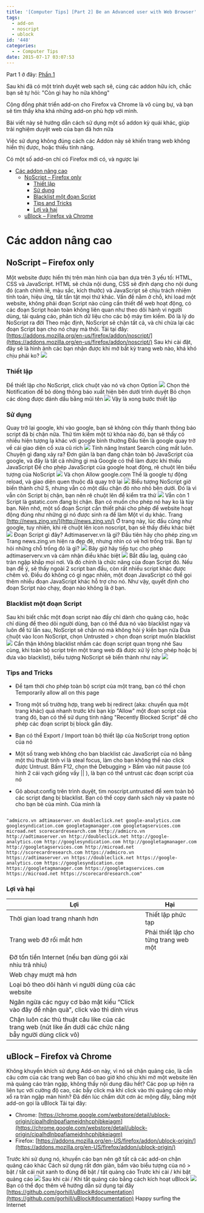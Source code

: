 ```yaml
---
title: '[Computer Tips] [Part 2] Be an Advanced user with Web Browser'
tags:
  - add-on
  - noscript
  - ublock
id: '448'
categories:
  - - Computer Tips
date: 2015-07-17 03:07:53
---
```


Part 1 ở đây: [Phần 1](https://cuoilennaocacban2.wordpress.com/2015/07/13/computer-tips-part-1-be-an-advanced-user-of-web-browser/)

Sau khi đã có một trình duyệt web sạch sẽ, cùng các addon hữu ích, chắc bạn sẽ tự hỏi: "Còn gì hay ho nữa không"

Cộng đồng phát triển add-on cho Firefox và Chrome là vô cùng bự, và bạn sẽ tìm thấy kha khá những add-on phù hợp với mình.

Bài viết này sẽ hướng dẫn cách sử dụng một số addon kỳ quái khác, giúp trải nghiệm duyệt web của bạn đã hơn nữa

Việc sử dụng không đúng cách các Addon này sẽ khiến trang web không hiển thị được, hoặc thiếu tính năng.

Có một số add-on chỉ có Firefox mới có, và ngược lại
<!-- more -->
*   [Các addon nâng cao](#các-addon-nâng-cao)
    *   [NoScript – Firefox only](#noscript--firefox-only)
        *   [Thiết lập](#thiết-lập)
        *   [Sử dụng](#sử-dụng)
        *   [Blacklist một đoạn Script](#blacklist-một-đoạn-script)
        *   [Tips and Tricks](#tips-and-tricks)
        *   [Lợi và hại](#lợi-và-hại)
    *   [uBlock – Firefox và Chrome](#ublock--firefox-và-chrome)

# Các addon nâng cao

## NoScript – Firefox only

Một website được hiển thị trên màn hình của bạn dựa trên 3 yếu tố: HTML, CSS và JavaScript. HTML sẽ chứa nội dung, CSS sẽ định dạng cho nội dung đó (canh chỉnh lề, màu sắc, kích thước) và JavaScript sẽ chịu trách nhiệm tính toán, hiệu ứng, tất tần tật mọi thứ khác. Vấn đề nằm ở chỗ, khi load một website, không phải đoạn Script nào cũng cần thiết để web hoạt động, có các đoạn Script hoàn toàn không liên quan như theo dõi hành vi người dùng, tải quảng cáo, phân tích dữ liệu cho các bộ máy tìm kiếm. Đó là lý do NoScript ra đời Theo mặc định, NoScript sẽ chặn tất cả, và chỉ chừa lại các đoạn Script bạn cho nó chạy mà thôi. Tải tại đây: [https://addons.mozilla.org/en-us/firefox/addon/noscript/](https://addons.mozilla.org/en-us/firefox/addon/noscript/) Sau khi cài đặt, đây sẽ là hình ảnh các bạn nhận được khi mở bất kỳ trang web nào, khá khó chịu phải ko? ![](https://farm1.staticflickr.com/264/19575563008_f13b274796_o.png)

### Thiết lập

Để thiết lập cho NoScript, click chuột vào nó và chọn Option ![](https://farm1.staticflickr.com/436/19763863685_538c579046_o.png) Chọn thẻ Notification để bỏ dòng thông báo xuất hiện bên dưới trình duyệt Bỏ chọn các dòng được đánh dấu bằng mũi tên ![](https://farm1.staticflickr.com/481/19768621411_6022b4cf6a_o.png) Vậy là xong bước thiết lập

### Sử dụng

Quay trở lại google, khi vào google, bạn sẽ không còn thấy thanh thông báo script đã bị chặn nữa. Thử tìm kiếm một từ khóa nào đó, bạn sẽ thấy có nhiều hiện tượng lạ khác với google bình thường Đầu tiên là google quay trở về cái giao diện cổ xưa cũ rích ![](https://farm1.staticflickr.com/511/19577369119_a5df6cf9d9_o.png) Tính năng Instant Search cũng mất luôn. Chuyện gì đang xảy ra? Đơn giản là bạn đang chặn toàn bộ JavaScript của google, và đây là tất cả những gì mà Google có thể làm được khi thiếu JavaScript Để cho phép JavaScript của google hoạt động, rê chuột lên biểu tượng của NoScript ![](https://farm1.staticflickr.com/527/19141449444_642fd3f5ce_o.png) Và chọn Allow google.com Thế là google tự động reload, và giao diện quen thuộc đã quay trở lại ![](https://farm1.staticflickr.com/407/19141472164_c0f391e0fb_o.png) Biểu tượng NoScript giờ biến thành chữ S, nhưng vẫn có một dấu chặn đỏ nho nhỏ bên dưới. Đó là vì vẫn còn Script bị chặn, bạn nên rê chuột lên để kiểm tra thử ![](https://farm1.staticflickr.com/539/19577487129_8a934d4edc_o.png) Vẫn còn 1 Script là gstatic.com đang bị chặn. Bạn có muốn cho phép nó hay ko là tùy bạn. Nên nhớ, một số đoạn Script cần thiết phải cho phép để website hoạt động đúng như những gì nó được sinh ra để làm Một ví dụ khác. Trang [http://news.zing.vn/](http://news.zing.vn/) Ở trang này, lúc đầu cũng như google, tuy nhiên, khi rê chuột lên icon noscript, bạn sẽ thấy điều khác biệt ![](https://farm1.staticflickr.com/357/19764202055_ea391aa0ce_o.png) Đoạn Script gì đây? Adtimaserver.vn là gì? Đầu tiên hãy cho phép zing.vn Trang news.zing.vn hiện ra đẹp đẽ, nhưng nhìn có vẻ hơi trống trải. Bạn tự hỏi những chỗ trống đó là gì? ![](https://farm1.staticflickr.com/525/19757017192_23fab3b91b_o.png) Bây giờ hãy tiếp tục cho phép adtimaserverv.vn và cảm nhận điều khác biệt ![](https://farm1.staticflickr.com/260/19141748024_f1c4f57d76_o.png) Bắt đầu lag, quảng cáo tràn ngập khắp mọi nơi. Và đó chính là chức năng của đoạn Script đó. Nếu bạn để ý, sẽ thấy ngoài 2 script ban đầu, còn rất nhiều script khác được chêm vô. Điều đó không có gì ngạc nhiên, một đoạn JavaScript có thể gọi thêm nhiều đoạn JavaScript khác hỗ trợ cho nó. Như vậy, quyết định cho đoạn Script nào chạy, đoạn nào không là ở bạn.

### Blacklist một đoạn Script

Sau khi biết chắc một đoạn script nào đấy chỉ dành cho quảng cáo, hoặc chỉ dùng để theo dõi người dùng, bạn có thể đưa nó vào blacklist ngay và luôn để từ lần sau, NoScript sẽ chặn nó mà không hỏi ý kiến bạn nữa Đưa chuột vào Icon NoScript, chọn Untrusted > chọn đoạn script muốn blacklist ![](https://farm1.staticflickr.com/308/19577587378_2f862f7a44_o.png) Cẩn thận không blacklist nhầm các đoạn script quan trọng nhé Sau cùng, khi toàn bộ script trên một trang web đã được xử lý (cho phép hoặc bị đưa vào blacklist), biểu tượng NoScript sẽ biến thành như này ![](https://farm1.staticflickr.com/433/19758359822_686a2ecf41_o.png)

### Tips and Tricks

*   Để tạm thời cho phép toàn bộ script của một trang, bạn có thể chọn Temporarily allow all on this page
*   Trong một số trường hợp, trang web bị redirect (aka: chuyển qua một trang khác) quá nhanh trước khi bạn kịp "Allow" một đoạn script của trang đó, bạn có thể sử dụng tính năng "Recently Blocked Script" để cho phép các đoạn script bị block gần đây.
*   Bạn có thể Export / Import toàn bộ thiết lập của NoScript trong option của nó
*   Một số trang web không cho bạn blacklist các JavaScript của nó bằng một thủ thuật tinh vi là steal focus, làm cho bạn không thể nào click được Untrust. Bấm F12, chọn thẻ Debugging > Bấm vào nút pause (có hình 2 cái vạch giống vầy || ), là bạn có thể untrust các đoạn script của nó
    
*   Gõ about:config trên trình duyệt, tìm noscript.untrusted để xem toàn bộ các script đang bị blacklist. Bạn có thể copy danh sách này và paste nó cho bạn bè của mình. Của mình là
    

```

"admicro.vn adtimaserver.vn doubleclick.net google-analytics.com googlesyndication.com googletagmanager.com googletagservices.com microad.net scorecardresearch.com http://admicro.vn http://adtimaserver.vn http://doubleclick.net http://google-analytics.com http://googlesyndication.com http://googletagmanager.com http://googletagservices.com http://microad.net http://scorecardresearch.com https://admicro.vn https://adtimaserver.vn https://doubleclick.net https://google-analytics.com https://googlesyndication.com https://googletagmanager.com https://googletagservices.com https://microad.net https://scorecardresearch.com"
```

### Lợi và hại

| Lợi | Hại |
|---|---|
| Thời gian load trang nhanh hơn | Thiết lập phức tạp |
| Trang web đỡ rối mắt hơn | Phải thiết lập cho từng trang web một |
| Đỡ tốn tiền Internet (nếu bạn dùng gói xài nhiu trả nhiu) |  |
| Web chạy mượt mà hơn |  |
| Loại bỏ theo dõi hành vi người dùng của các website |  |
| Ngăn ngừa các nguy cơ bảo mật kiểu “Click vào đây để nhận quà”, click vào thì dính virus |  |
| Chặn luôn các thủ thuật câu like của các trang web (nút like ẩn dưới các chức năng bẫy người dùng click vô) |  |

## uBlock – Firefox và Chrome

Không khuyến khích sử dụng Add-on này, vì nó sẽ chặn quảng cáo, là cần câu cơm của các trang web Bạn có bao giờ khó chịu khi mở một website lên mà quảng cáo tràn ngập, không thấy nội dung đâu hết? Các pop up hiện ra liên tục với cường độ cao, các bẫy click mà khi click vào thì quảng cáo nhảy xổ ra tràn ngập màn hình? Đã đến lúc chấm dứt cơn ác mộng đấy, bằng một add-on gọi là uBlock Tải tại đây:

*   Chrome: [https://chrome.google.com/webstore/detail/ublock-origin/cjpalhdlnbpafiamejdnhcphjbkeiagm](https://chrome.google.com/webstore/detail/ublock-origin/cjpalhdlnbpafiamejdnhcphjbkeiagm)
*   Firefox: [https://addons.mozilla.org/en-US/firefox/addon/ublock-origin/](https://addons.mozilla.org/en-US/firefox/addon/ublock-origin/)

Trước khi sử dụng nó, khuyến cáo bạn nên gỡ tất cả các add-on chặn quảng cáo khác Cách sử dụng rất đơn giản, bấm vào biểu tượng của nó > bật / tắt cái nút xanh to đùng để bật / tắt quảng cáo Trước khi cài / khi bật quảng cáo ![](https://farm1.staticflickr.com/544/19143668994_c079ef0d7a_o.png) Sau khi cài / Khi tắt quảng cáo bằng cách kích hoạt uBlock ![](https://farm1.staticflickr.com/548/19578291190_af7efd9481_o.png) Bạn có thể đọc thêm về hướng dẫn sử dụng tại đây [https://github.com/gorhill/uBlock#documentation](https://github.com/gorhill/uBlock#documentation) Happy surfing the Internet